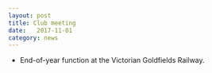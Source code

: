 ```yaml
---
layout: post
title: Club meeting
date:   2017-11-01
category: news
---
```


* End-of-year function at the Victorian Goldfields Railway.